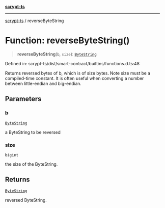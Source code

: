 [**scrypt-ts**](../README.md)

***

[scrypt-ts](../globals.md) / reverseByteString

# Function: reverseByteString()

> **reverseByteString**(`b`, `size`): [`ByteString`](../type-aliases/ByteString.md)

Defined in: scrypt-ts/dist/smart-contract/builtins/functions.d.ts:48

Returns reversed bytes of b, which is of size bytes. Note size must be a compiled-time constant.
It is often useful when converting a number between little-endian and big-endian.

## Parameters

### b

[`ByteString`](../type-aliases/ByteString.md)

a ByteString to be reversed

### size

`bigint`

the size of the ByteString.

## Returns

[`ByteString`](../type-aliases/ByteString.md)

reversed ByteString.
